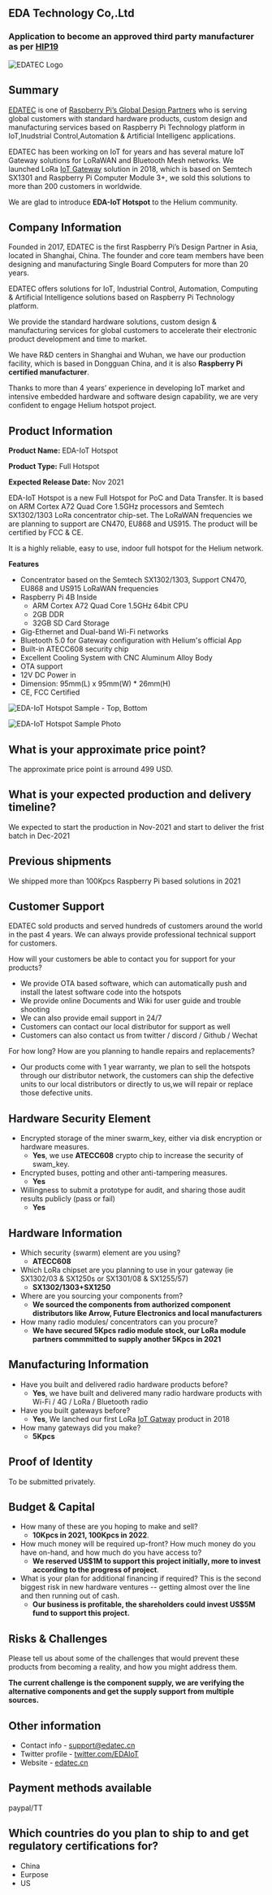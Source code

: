 ## EDA Technology Co,.Ltd

### Application to become an approved third party manufacturer as per [HIP19](https://github.com/helium/HIP/blob/master/0019-third-party-manufacturers.md)

![EDATEC Logo](edatec/edatec-logo.png)

## Summary

[EDATEC](https://edatec.cn) is one of [Raspberry Pi’s Global Design Partners](https://www.raspberrypi.org/for-industry/design-partners/) who is serving global customers with standard hardware products, custom design and manufacturing services based on Raspberry Pi Technology platform in IoT,Inudstrial Control,Automation & Artificial Intelligenc applications.

EDATEC has been working on IoT for years and has several mature IoT Gateway solutions for LoRaWAN and Bluetooth Mesh networks.  We launched LoRa [IoT Gateway](https://edatec.cn/en/Product/Embedded_Computers/2019/0826/77.html) solution in 2018, which is based on Semtech SX1301 and Raspberry Pi Computer Module 3+, we sold this solutions to more than 200 customers in worldwide.

We are glad to introduce **EDA-IoT Hotspot** to the Helium community.

## Company Information

Founded in 2017, EDATEC is the first Raspberry Pi’s Design Partner in Asia, located in Shanghai, China. The founder and core team members have been designing and manufacturing Single Board Computers for more than 20 years.

EDATEC offers solutions for IoT, Industrial Control, Automation, Computing & Artificial Intelligence solutions based on Raspberry Pi Technology platform.

We provide the standard hardware solutions, custom design & manufacturing services for global customers to accelerate their electronic product development and time to market.

We have R&D centers in Shanghai and Wuhan, we have our production facility, which is based in Dongguan China, and it is also **Raspberry Pi certified manufacturer**.

Thanks to more than 4 years’ experience in developing IoT market and intensive embedded hardware and software design capability, we are very confident to engage Helium hotspot project.

## Product Information

**Product Name:** EDA-IoT Hotspot

**Product Type:** Full Hotspot

**Expected Release Date:** Nov 2021

EDA-IoT Hotspot is a new Full Hotspot for PoC and Data Transfer. It is based on ARM Cortex A72 Quad Core 1.5GHz processors and Semtech SX1302/1303 LoRa concentrator chip-set. The LoRaWAN frequencies we are planning to support are CN470, EU868 and US915. The product will be certified by FCC & CE.

It is a highly reliable, easy to use, indoor full hotspot for the Helium network.

**Features**

* Concentrator based on the Semtech SX1302/1303, Support CN470, EU868 and US915 LoRaWAN frequencies
* Raspberry Pi 4B Inside
  * ARM Cortex A72 Quad Core 1.5GHz 64bit CPU
  * 2GB DDR
  * 32GB SD Card Storage
* Gig-Ethernet and Dual-band Wi-Fi networks
* Bluetooth 5.0 for Gateway configuration with Helium's official App
* Built-in ATECC608 security chip
* Excellent Cooling System with CNC Aluminum Alloy Body
* OTA support
* 12V DC Power in
* Dimension: 95mm(L) x 95mm(W) * 26mm(H)
* CE, FCC Certified

![EDA-IoT Hotspot Sample - Top, Bottom](edatec/eda-iot-hotspot-new-sample-top-bottom.png)

![EDA-IoT Hotspot Sample Photo](edatec/eda-iot-hotspot-new-sample.png)


## What is your approximate price point?

The approximate price point is arround 499 USD.

## What is your expected production and delivery timeline?

We expected to start the production in Nov-2021 and start to deliver the frist batch in Dec-2021

## Previous shipments

We shipped more than 100Kpcs Raspberry Pi based solutions in 2021

## Customer Support

EDATEC sold products and served hundreds of customers around the world in the past 4 years. We can always provide professional technical support for customers.

How will your customers be able to contact you for support for your products?

* We provide OTA based software, which can automatically push and install the latest software code into the hotspots
* We provide online Documents and Wiki for user guide and trouble shooting
* We can also provide email support in 24/7
* Customers can contact our local distributor for support as well
* Customers can also contact us from twitter / discord / Github / Wechat

For how long? How are you planning to handle repairs and replacements?

* Our products come with 1 year warranty, we plan to sell the hotspots through our distributor network, the customers can ship the defective units to our local distributors or directly to us,we will repair or replace those defective units.

## Hardware Security Element

* Encrypted storage of the miner swarm_key, either via disk encryption or hardware measures.
  * **Yes**, we use **ATECC608** crypto chip to increase the security of swam_key.
* Encrypted buses, potting and other anti-tampering measures.
  * **Yes**
* Willingness to submit a prototype for audit, and sharing those audit results publicly (pass or fail)
  * **Yes**

## Hardware Information

* Which security (swarm) element are you using?
  * **ATECC608**
* Which LoRa chipset are you planning to use in your gateway (ie SX1302/03 & SX1250s or SX1301/08 & SX1255/57)
  * **SX1302/1303+SX1250**
* Where are you sourcing your components from?
  * **We sourced the components from authorized component distributors like Arrow, Future Electronics and local manufacturers**
* How many radio modules/ concentrators can you procure?
  * **We have secured 5Kpcs radio module stock, our LoRa module partners commmitted to supply another 5Kpcs in 2021**

## Manufacturing Information

* Have you built and delivered radio hardware products before?
  * **Yes**, we have built and delivered many radio hardware products with Wi-Fi / 4G / LoRa / Bluetooth radio
* Have you built gateways before?
  * **Yes**, We lanched our first LoRa [IoT Gatway](https://edatec.cn/en/Product/Embedded_Computers/2019/0826/77.html) product in 2018
* How many gateways did you make?
  * **5Kpcs**

## Proof of Identity

To be submitted privately.

## Budget & Capital

* How many of these are you hoping to make and sell?
  * **10Kpcs in 2021, 100Kpcs in 2022**.
* How much money will be required up-front? How much money do you have on-hand, and how much do you have access to?
  * **We reserved US$1M to support this project initially, more to invest according to the progress of project**.
* What is your plan for additional financing if required? This is the second biggest risk in new hardware ventures -- getting almost over the line and then running out of cash.
  * **Our business is profitable, the shareholders could invest US$5M fund to support this project.**

## Risks & Challenges

Please tell us about some of the challenges that would prevent these products from becoming a reality, and how you might address them.

**The current challenge is the component supply, we are verifying the alternative components and get the supply support from multiple sources.**

## Other information

* Contact info - support@edatec.cn
* Twitter profile - [twitter.com/EDAIoT](https://twitter.com/EDAIoT)
* Website - [edatec.cn](https://edatec.cn)

## Payment methods available

paypal/TT

## Which countries do you plan to ship to and get regulatory certifications for?

* China
* Eurpose
* US

